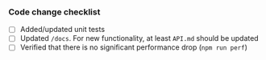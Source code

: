 <!--
    Thanks for taking the effort to create a PR! 🙌

    👋 Are you making a change to documentation only? Delete the rest of the template and go ahead.

    👋 If you are creating an extensive PR, you might want to open an issue with your idea first in case there is a chance for rejecting it.

    👋 If you intend to work on PR over several days, please, create [draft pull requests](https://github.blog/2019-02-14-introducing-draft-pull-requests/) instead.

    👇 Please look at the following checklist to ensure that your PR can be accepted quickly:
-->

### Code change checklist

-   [ ] Added/updated unit tests
-   [ ] Updated `/docs`. For new functionality, at least `API.md` should be updated
-   [ ] Verified that there is no significant performance drop (`npm run perf`)

<!--
    Feel free to ask help with any of these boxes!
-->
